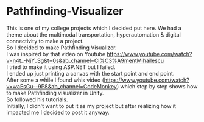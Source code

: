 # Pathfinding-Visualizer
This is one of my college projects which I decided put here. We had a theme about the multimodal transportation, hyperautomation & digital connectivity to make a project.<br />
So I decided to make Pathfinding Visualizer. <br />
I was inspired by that video on Youtube https://www.youtube.com/watch?v=n4t_-NjY_Sg&t=0s&ab_channel=Cl%C3%A9mentMihailescu <br />
I tried to make it using ASP.NET but I failed. <br />
I ended up just printing a canvas with the start point and end point.<br />
After some a while I found whis video (https://www.youtube.com/watch?v=waEsGu--9P8&ab_channel=CodeMonkey) which step by step shows how to make Pathfinding visualizer in Unity. <br />
So followed his tutorials.<br />
Initially, I didn't want to put it as my project but after realizing how it impacted me I decided to post it anyway.
